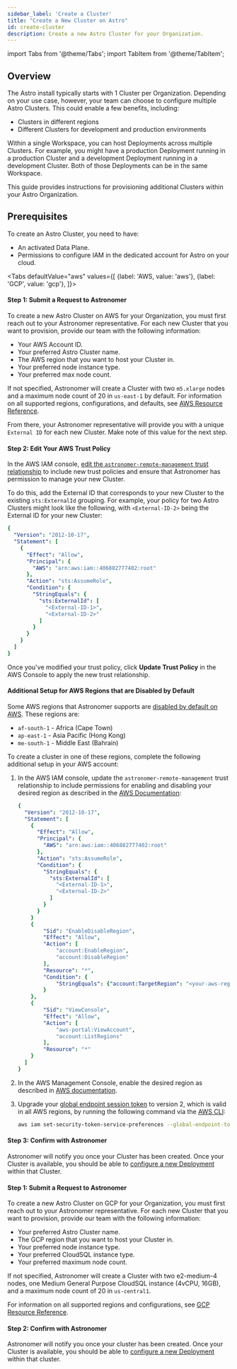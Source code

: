 ```yaml
---
sidebar_label: 'Create a Cluster'
title: "Create a New Cluster on Astro"
id: create-cluster
description: Create a new Astro Cluster for your Organization.
---
```


import Tabs from '@theme/Tabs';
import TabItem from '@theme/TabItem';

## Overview

The Astro install typically starts with 1 Cluster per Organization. Depending on your use case, however, your team can choose to configure multiple Astro Clusters. This could enable a few benefits, including:

- Clusters in different regions
- Different Clusters for development and production environments

Within a single Workspace, you can host Deployments across multiple Clusters. For example, you might have a production Deployment running in a production Cluster and a development Deployment running in a development Cluster. Both of those Deployments can be in the same Workspace.

This guide provides instructions for provisioning additional Clusters within your Astro Organization.

## Prerequisites

To create an Astro Cluster, you need to have:

- An activated Data Plane.
- Permissions to configure IAM in the dedicated account for Astro on your cloud.

<Tabs
    defaultValue="aws"
    values={[
        {label: 'AWS, value: 'aws'},
        {label: 'GCP', value: 'gcp'},
    ]}>
<TabItem value="aws">

#### Step 1: Submit a Request to Astronomer

To create a new Astro Cluster on AWS for your Organization, you must first reach out to your Astronomer representative. For each new Cluster that you want to provision, provide our team with the following information:

- Your AWS Account ID.
- Your preferred Astro Cluster name.
- The AWS region that you want to host your Cluster in.
- Your preferred node instance type.
- Your preferred max node count.

If not specified, Astronomer will create a Cluster with two `m5.xlarge` nodes and a maximum node count of 20 in `us-east-1` by default. For information on all supported regions, configurations, and defaults, see [AWS Resource Reference](resource-reference-aws.md).

From there, your Astronomer representative will provide you with a unique `External ID` for each new Cluster. Make note of this value for the next step.

#### Step 2: Edit Your AWS Trust Policy

In the AWS IAM console, [edit the `astronomer-remote-management` trust relationship](https://docs.aws.amazon.com/directoryservice/latest/admin-guide/edit_trust.html) to include new trust policies and ensure that Astronomer has permission to manage your new Cluster.

To do this, add the External ID that corresponds to your new Cluster to the existing `sts:ExternalId` grouping. For example, your policy for two Astro Clusters might look like the following, with `<External-ID-2>` being the External ID for your new Cluster:

```yaml {14}
{
  "Version": "2012-10-17",
  "Statement": [
    {
      "Effect": "Allow",
      "Principal": {
        "AWS": "arn:aws:iam::406882777402:root"
      },
      "Action": "sts:AssumeRole",
      "Condition": {
        "StringEquals": {
          "sts:ExternalId": [
            "<External-ID-1>",
            "<External-ID-2>"
          ]
        }
      }
    }
  ]
}
```

Once you've modified your trust policy, click **Update Trust Policy** in the AWS Console to apply the new trust relationship.

#### Additional Setup for AWS Regions that are Disabled by Default

Some AWS regions that Astronomer supports are [disabled by default on AWS](https://docs.aws.amazon.com/general/latest/gr/rande-manage.html#rande-manage-enable). These regions are:

- `af-south-1` - Africa (Cape Town)
- `ap-east-1` - Asia Pacific (Hong Kong)
- `me-south-1` - Middle East (Bahrain)

To create a cluster in one of these regions, complete the following additional setup in your AWS account:

1. In the AWS IAM console, update the `astronomer-remote-management` trust relationship to include permissions for enabling and disabling your desired region as described in the [AWS Documentation](https://docs.aws.amazon.com/IAM/latest/UserGuide/reference_policies_examples_aws-enable-disable-regions.html):

    ```YAML
    {
      "Version": "2012-10-17",
      "Statement": [
        {
          "Effect": "Allow",
          "Principal": {
            "AWS": "arn:aws:iam::406882777402:root"
          },
          "Action": "sts:AssumeRole",
          "Condition": {
            "StringEquals": {
              "sts:ExternalId": [
                "<External-ID-1>",
                "<External-ID-2>"
              ]
            }
          }
        }
        {
            "Sid": "EnableDisableRegion",
            "Effect": "Allow",
            "Action": [
                "account:EnableRegion",
                "account:DisableRegion"
            ],
            "Resource": "*",
            "Condition": {
                "StringEquals": {"account:TargetRegion": "<your-aws-region>"}
            }
        },
        {
            "Sid": "ViewConsole",
            "Effect": "Allow",
            "Action": [
                "aws-portal:ViewAccount",
                "account:ListRegions"
            ],
            "Resource": "*"
        }
      ]
    }
    ```

2. In the AWS Management Console, enable the desired region as described in [AWS documentation](https://docs.aws.amazon.com/general/latest/gr/rande-manage.html#rande-manage-enable).
3. Upgrade your [global endpoint session token](https://docs.aws.amazon.com/IAM/latest/UserGuide/id_credentials_temp_enable-regions.html#sts-regions-manage-tokens) to version 2, which is valid in all AWS regions, by running the following command via the [AWS CLI](https://aws.amazon.com/cli/):

    ```sh
    aws iam set-security-token-service-preferences --global-endpoint-token-version v2Token
    ```

#### Step 3: Confirm with Astronomer

Astronomer will notify you once your Cluster has been created. Once your Cluster is available, you should be able to [configure a new Deployment](configure-deployment.md) within that Cluster.

</TabItem>

<TabItem value="gcp">

#### Step 1: Submit a Request to Astronomer

To create a new Astro Cluster on GCP for your Organization, you must first reach out to your Astronomer representative. For each new Cluster that you want to provision, provide our team with the following information:

- Your preferred Astro Cluster name.
- The GCP region that you want to host your Cluster in.
- Your preferred node instance type.
- Your preferred CloudSQL instance type.
- Your preferred maximum node count.

If not specified, Astronomer will create a Cluster with two e2-medium-4 nodes, one Medium General Purpose CloudSQL instance (4vCPU, 16GB), and a maximum node count of 20 in `us-central1`.

For information on all supported regions and configurations, see [GCP Resource Reference](resource-reference-gcp.md).  

#### Step 2: Confirm with Astronomer

Astronomer will notify you once your cluster has been created. Once your Cluster is available, you should be able to [configure a new Deployment](configure-deployment.md) within that cluster.

</TabItem>
</Tabs>
